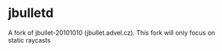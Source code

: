 jbulletd
========

A fork of  jbullet-20101010 (jbullet.advel.cz). This fork will only focus on static raycasts
